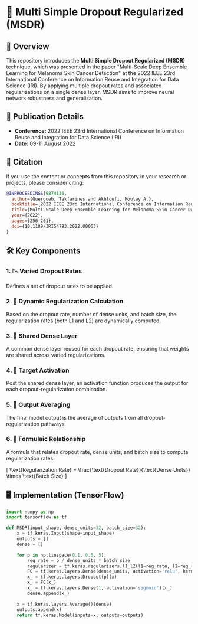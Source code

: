 # 🧬 Multi Simple Dropout Regularized (MSDR)

## 🌟 Overview
This repository introduces the **Multi Simple Dropout Regularized (MSDR)** technique, which was presented in the paper "Multi-Scale Deep Ensemble Learning for Melanoma Skin Cancer Detection" at the 2022 IEEE 23rd International Conference on Information Reuse and Integration for Data Science (IRI). By applying multiple dropout rates and associated regularizations on a single dense layer, MSDR aims to improve neural network robustness and generalization.

## 📖 Publication Details

- **Conference:** 2022 IEEE 23rd International Conference on Information Reuse and Integration for Data Science (IRI)
- **Date:** 09-11 August 2022

## 📖 Citation

If you use the content or concepts from this repository in your research or projects, please consider citing:

```bibtex
@INPROCEEDINGS{9874136,
  author={Guergueb, Takfarines and Akhloufi, Moulay A.},
  booktitle={2022 IEEE 23rd International Conference on Information Reuse and Integration for Data Science (IRI)},
  title={Multi-Scale Deep Ensemble Learning for Melanoma Skin Cancer Detection},
  year={2022},
  pages={256-261},
  doi={10.1109/IRI54793.2022.00063}
}

```

## 🛠 Key Components

### 1. 📉 **Varied Dropout Rates**
Defines a set of dropout rates to be applied.

### 2. 🧮 **Dynamic Regularization Calculation**
Based on the dropout rate, number of dense units, and batch size, the regularization rates (both L1 and L2) are dynamically computed.

### 3. 🔩 **Shared Dense Layer**
A common dense layer reused for each dropout rate, ensuring that weights are shared across varied regularizations.

### 4. 🎯 **Target Activation**
Post the shared dense layer, an activation function produces the output for each dropout-regularization combination.

### 5. 🔄 **Output Averaging**
The final model output is the average of outputs from all dropout-regularization pathways.

### 6. 📐 **Formulaic Relationship**
A formula that relates dropout rate, dense units, and batch size to compute regularization rates:

\[ \text{Regularization Rate} = \frac{\text{Dropout Rate}}{\text{Dense Units}} \times \text{Batch Size} \]

## 🖥 Implementation (TensorFlow)

```python
import numpy as np
import tensorflow as tf

def MSDR(input_shape, dense_units=32, batch_size=32):
    x = tf.keras.Input(shape=input_shape)
    outputs = []
    dense = []

    for p in np.linspace(0.1, 0.5, 5):
        reg_rate = p / dense_units * batch_size
        regularizer = tf.keras.regularizers.l1_l2(l1=reg_rate, l2=reg_rate)
        FC = tf.keras.layers.Dense(dense_units, activation='relu', kernel_regularizer=regularizer)
        x_ = tf.keras.layers.Dropout(p)(x)
        x_ = FC(x_)
        x_ = tf.keras.layers.Dense(1, activation='sigmoid')(x_)
        dense.append(x_)

    x = tf.keras.layers.Average()(dense)
    outputs.append(x)
    return tf.keras.Model(inputs=x, outputs=outputs)
```
